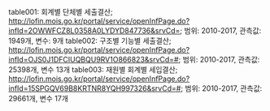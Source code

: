 table001: 회계별 단체별 세출결산; http://lofin.mois.go.kr/portal/service/openInfPage.do?infId=2OWWFCZ8L0358A0LYDYD847736&srvCd=; 범위: 2010-2017, 관측값: 1949개, 변수: 9개
table002: 구조별 기능별 세출결산; http://lofin.mois.go.kr/portal/service/openInfPage.do?infId=OJS0J1DFCIUQBQU9RV1O866823&srvCd=#; 범위: 2010-2017, 관측값: 25398개, 변수 13개
table003: 재원별 회계별 세입결산; http://lofin.mois.go.kr/portal/service/openInfPage.do?infId=15SPGQV69B8KRTNR8YQH997326&srvCd=#; 범위: 2010-2017, 관측값: 29661개, 변수 17개

